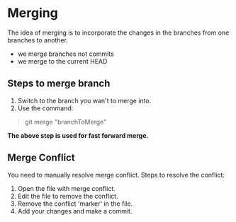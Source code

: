 # Merging
The idea of merging is to incorporate the changes in the branches from one branches to another.
  + we merge branches not commits
  + we merge to the current HEAD
 
## Steps to merge branch
 1. Switch to the branch you wan't to merge into.
 2. Use the command:
 
> git merge "branchToMerge"

**The above step is used for fast forward merge.**

## Merge Conflict
You need to manually resolve merge conflict. Steps to resolve the conflict:
 1. Open the file with merge conflict.
 2. Edit the file to remove the conflict.
 3. Remove the conflict 'marker' in the file.
 4. Add your changes and make a commit.


